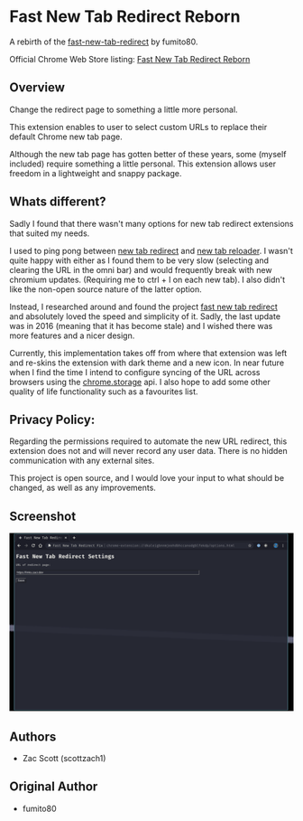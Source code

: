 # Fast New Tab Redirect Reborn

A rebirth of the
[fast-new-tab-redirect](https://chrome.google.com/webstore/detail/fast-new-tab-redirect/ohnfdmfkceojnmepofncbddpdicdjcoi?hl=en)
by fumito80.

Official Chrome Web Store listing:
[Fast New Tab Redirect Reborn](https://chrome.google.com/webstore/detail/fast-new-tab-redirect-reb/acgndeknalmchjdgfibacnacagfmgkfm/related)

## Overview

Change the redirect page to something a little more personal.

This extension enables to user to select custom URLs to replace their
default Chrome new tab page.

Although the new tab page has gotten better of these years, some (myself
included) require something a little personal. This extension allows
user freedom in a lightweight and snappy package.

## Whats different?

Sadly I found that there wasn't many options for new tab redirect
extensions that suited my needs.

I used to ping pong between
[new tab redirect](https://chrome.google.com/webstore/detail/new-tab-redirect/icpgjfneehieebagbmdbhnlpiopdcmna)
and
[new tab reloader](https://chrome.google.com/webstore/detail/new-tab-changer/occbjkhimchkolibngmcefpjlbknggfh).
I wasn't quite happy with either as I found them to be very slow
(selecting and clearing the URL in the omni bar) and would frequently
break with new chromium updates. (Requiring me to ctrl + l on each new
tab). I also didn't like the non-open source nature of the latter
option.

Instead, I researched around and found the project
[fast new tab redirect](https://chrome.google.com/webstore/detail/fast-new-tab-redirect/ohnfdmfkceojnmepofncbddpdicdjcoi?hl=en)
and absolutely loved the speed and simplicity of it. Sadly, the last
update was in 2016 (meaning that it has become stale) and I wished there
was more features and a nicer design.

Currently, this implementation takes off from where that extension was
left and re-skins the extension with dark theme and a new icon. In near
future when I find the time I intend to configure syncing of the URL
across browsers using the
[chrome.storage](https://developer.chrome.com/extensions/storage) api. I
also hope to add some other quality of life functionality such as a
favourites list.

## Privacy Policy:

Regarding the permissions required to automate the new URL redirect,
this extension does not and will never record any user data. There is no
hidden communication with any external sites.

This project is open source, and I would love your input to what should
be changed, as well as any improvements.

## Screenshot

![Screenshot of options](./images/screenshot.png)

## Authors

- Zac Scott (scottzach1)

## Original Author

- fumito80
